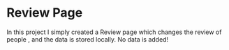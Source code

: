 # Review Page
In this project I simply created a Review page which changes the review of people , and the data is stored locally. No data is added!
 